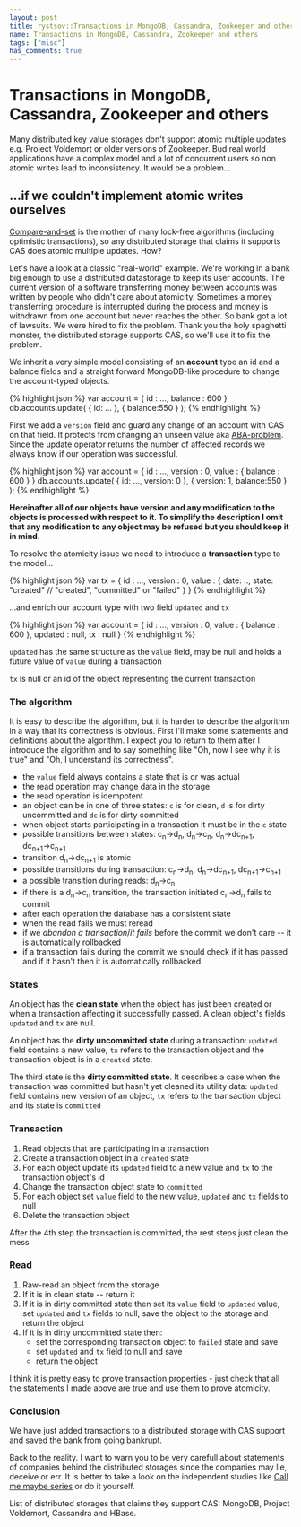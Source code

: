 ```yaml
---
layout: post
title: rystsov::Transactions in MongoDB, Cassandra, Zookeeper and others
name: Transactions in MongoDB, Cassandra, Zookeeper and others
tags: ["misc"]
has_comments: true
---
```


<h1>Transactions in MongoDB, Cassandra, Zookeeper and others</h1>

Many distributed key value storages don't support atomic multiple updates e.g. Project Voldemort or older versions of Zookeeper. Bud real world applications have a complex model and a lot of concurrent users so non atomic writes lead to inconsistency. It would be a problem...

<h2>...if we couldn't implement atomic writes ourselves</h2>

[Compare-and-set](http://en.wikipedia.org/wiki/Compare-and-swap) is the mother of many lock-free algorithms (including optimistic transactions), so any distributed storage that claims it supports CAS does atomic multiple updates. How?

Let's have a look at a classic "real-world" example. We're working in a bank big enough to use a distributed datastorage to keep its user accounts. The current version of a software transferring money between accounts was written by people who didn't care about atomicity. Sometimes a money transferring procedure is interrupted during the process and money is withdrawn from one account but never reaches the other. So bank got a lot of lawsuits. We were hired to fix the problem. Thank you the holy spaghetti monster, the distributed storage supports CAS, so we'll use it to fix the problem.

We inherit a very simple model consisting of an **account** type <span class="remark">an id and a balance fields</span> and a straight forward MongoDB-like procedure to change the account-typed objects.

{% highlight json %}
var account = {
  id : ...,
  balance : 600
}
db.accounts.update( 
  { id: ... }, 
  { balance:550 }
);
{% endhighlight %}

First we add a `version` field and guard any change of an account with CAS on that field. It protects from changing an unseen value aka [ABA-problem](http://en.wikipedia.org/wiki/ABA_problem). Since the update operator returns the number of affected records we always know if our operation was successful.

{% highlight json %}
var account = {
  id : ...,
  version : 0,
  value : {
    balance : 600
  }
}
db.accounts.update( 
  { id: ..., version: 0 }, 
  { version: 1, balance:550 }
);
{% endhighlight %}

**Hereinafter all of our objects have version and any modification to the objects is processed with respect to it. To simplify the description I omit that any modification to any object may be refused but you should keep it in mind.**

To resolve the atomicity issue we need to introduce a **transaction** type to the model...

{% highlight json %}
var tx = {
  id : ...,
  version : 0,
  value : {
    date: ..,
    state: "created" // "created", "committed" or "failed"
  }
}
{% endhighlight %}

...and enrich our account type with two field `updated` and `tx`

{% highlight json %}
var account = {
  id : ...,
  version : 0,
  value : {
    balance : 600
  },
  updated : null,
  tx : null
}
{% endhighlight %}

`updated` has the same structure as the `value` field, may be null and holds a future value of `value` during a transaction

`tx` is null or an id of the object representing the current transaction

<h3>The algorithm</h3>

It is easy to describe the algorithm, but it is harder to describe the algorithm in a way that its correctness is obvious. First I'll make some statements and definitions about the algorithm. I expect you to return to them after I introduce the algorithm and to say something like "Oh, now I see why it is true" and "Oh, I understand its correctness".

 - the `value` field always contains a state that is or was actual
 - the read operation may change data in the storage
 - the read operation is idempotent
 - an object can be in one of three states: `c` is for clean, `d` is for dirty uncommitted and `dc` is for dirty committed
 - when object starts participating in a transaction it must be in the `c` state
 - possible transitions between states: 
   <span class="code">c<sub>n</sub></span>&#8594;<span class="code">d<sub>n</sub></span>, 
   <span class="code">d<sub>n</sub></span>&#8594;<span class="code">c<sub>n</sub></span>,
   <span class="code">d<sub>n</sub></span>&#8594;<span class="code">dc<sub>n+1</sub></span>,
   <span class="code">dc<sub>n+1</sub></span>&#8594;<span class="code">c<sub>n+1</sub></span>
 - transition <span class="code">d<sub>n</sub></span>&#8594;<span class="code">dc<sub>n+1</sub></span> is atomic
 - possible transitions during transaction: 
   <span class="code">c<sub>n</sub></span>&#8594;<span class="code">d<sub>n</sub></span>, 
   <span class="code">d<sub>n</sub></span>&#8594;<span class="code">dc<sub>n+1</sub></span>,
   <span class="code">dc<sub>n+1</sub></span>&#8594;<span class="code">c<sub>n+1</sub></span>
 - a possible transition during reads:
   <span class="code">d<sub>n</sub></span>&#8594;<span class="code">c<sub>n</sub></span>
 - if there is a <span class="code">d<sub>n</sub></span>&#8594;<span class="code">c<sub>n</sub></span> transition, the transaction initiated <span class="code">c<sub>n</sub></span>&#8594;<span class="code">d<sub>n</sub></span> fails to commit
 - after each operation the database has a consistent state
 - when the read fails we must reread
 - if we *abandon a transaction*/*it fails* before the commit we don't care -- it is automatically rollbacked
 - if a transaction fails during the commit we should check if it has passed and if it hasn't then it is automatically rollbacked

<h3>States</h3>

An object has the **clean state** when the object has just been created or when a transaction affecting it successfully passed. A clean object's fields `updated` and `tx` are null.

An object has the **dirty uncommitted state** during a transaction: `updated` field contains a new value, `tx` refers to the transaction object and the transaction object is in a `created` state.

The third state is the **dirty committed state**. It describes a case when the transaction was committed but hasn't yet cleaned its utility data: `updated` field contains new version of an object, `tx` refers to the transaction object and its state is `committed`

<h3>Transaction</h3>

1. Read objects that are participating in a transaction
2. Create a transaction object in a `created` state
3. For each object update its `updated` field to a new value and `tx` to the transaction object's id
4. Change the transaction object state to `committed`
5. For each object set `value` field to the new value, `updated` and `tx` fields to null
6. Delete the transaction object

After the 4th step the transaction is committed, the rest steps just clean the mess

<h3>Read</h3>

1. Raw-read an object from the storage
2. If it is in clean state -- return it
3. If it is in dirty committed state then set its `value` field to `updated` value, set `updated` and `tx` fields to null, save the object to the storage and return the object
4. If it is in dirty uncommitted state then:
   - set the corresponding transaction object to `failed` state and save
   - set `updated` and `tx` field to null and save
   - return the object

I think it is pretty easy to prove transaction properties - just check that all the statements I made above are true and use them to prove atomicity.

<h3>Conclusion</h3>

We have just added transactions to a distributed storage with CAS support and saved the bank from going bankrupt.

Back to the reality. I want to warn you to be very carefull about statements of companies behind the distributed storages since the companies may lie, deceive or err. It is better to take a look on the independent studies like [Call me maybe series](http://aphyr.com/tags/jepsen) or do it yourself.

List of distributed storages that claims they support CAS: MongoDB, Project Voldemort, Cassandra and HBase.